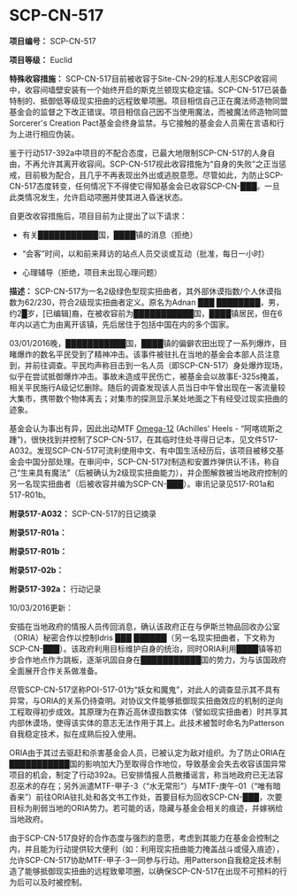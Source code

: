 # SCP-CN-517

**项目编号：**  SCP-CN-517

**项目等级：**  Euclid

**特殊收容措施：**  SCP-CN-517目前被收容于Site-CN-29的标准人形SCP收容间中，收容间墙壁安装有一个始终开启的斯克兰顿现实稳定锚。SCP-CN-517已装备特制的、抵御低等级现实扭曲的远程致晕项圈。项目相信自己正在魔法师造物同盟基金会的监督之下改正错误。项目相信自己因不当使用魔法，而被<span class='ruby'>&#39764;&#27861;&#24072;&#36896;&#29289;&#21516;&#30431;Sorcerer&apos;s Creation Pact</span>基金会终身监禁。与它接触的基金会人员需在言语和行为上进行相应伪装。

鉴于行动517-392a中项目的不配合态度，已最大地限制SCP-CN-517的人身自由，不再允许其离开收容间。SCP-CN-517视此收容措施为“自身的失败”之正当惩戒，目前极为配合，且几乎不再表现出外出或逃脱意愿。尽管如此，为防止SCP-CN-517态度转变，任何情况下不得使它得知基金会已收容SCP-CN-███。一旦此类情况发生，允许启动项圈并使其进入昏迷状态。

自更改收容措施后，项目目前为止提出了以下请求：

- 有关███████████国，████镇的消息（拒绝）

- “会客”时间，以和前来拜访的站点人员交谈或互动（批准，每日一小时）

- 心理辅导（拒绝，项目未出现心理问题）


**描述：**  SCP-CN-517为一名2级绿色型现实扭曲者，其外部休谟指数/个人休谟指数为62/230，符合2级现实扭曲者定义。原名为Adnan ███ ████████，男，约2█岁，[已编辑]裔，在被收容前为███████████国，████镇居民，但在6年内以逃亡为由离开该镇，先后居住于包括中国在内的多个国家。

03/01/2016晚，███████████国，████镇的偏僻农田出现了一系列爆炸，目睹爆炸的数名平民受到了精神冲击。该事件被驻扎在当地的基金会本部人员注意到，并前往调查。平民均声称目击到一名人员（即SCP-CN-517）身处爆炸现场，似乎在尝试抵御爆炸冲击。事故未造成平民伤亡，被基金会以故事E-325s掩盖，相关平民施行A级记忆删除。随后的调查发现该人员当日中午曾出现在一客流量较大集市，携带数个物体离去；对集市的探测显示某处地面之下有经受过现实扭曲的迹象。

基金会认为事出有异，因此出动MTF [Omega-12](//scp-wiki-cn.wikidot.com/scp-3480) (Achilles' Heels - “阿喀琉斯之踵”)，很快找到并控制了SCP-CN-517，在其临时住处寻得日记本，见文件517-A032。发现SCP-CN-517可流利使用中文、有中国生活经历后，该项目被移交基金会中国分部处理。在审问中，SCP-CN-517对制造和安置炸弹供认不讳，称自己“生来具有魔法”（后被确认为2级现实扭曲能力），并企图解救被当地政府控制的另一名现实扭曲者（后被收容并编为SCP-CN-███）。审讯记录见517-R01a和517-R01b。

**附录517-A032：**  SCP-CN-517的日记摘录


**附录517-R01a：** 


**附录517-R01b：** 


**附录517-02b：** 


**附录517-392a：**  行动记录

10/03/2016更新：

安插在当地政府的情报人员传回消息，确认该政府正在与伊斯兰物品回收办公室（ORIA）秘密合作以控制Idris ███ ██████（另一名现实扭曲者，下文称为SCP-CN-███）。该政府利用目标维护自身的统治，同时ORIA利用████镇等初步合作地点作为跳板，逐渐巩固自身在███████████国的势力，为与该国政府全面展开合作关系做准备。

尽管SCP-CN-517坚称POI-517-01为“妖女和魔鬼”，对此人的调查显示其不具有异常，与ORIA的关系仍待查明。对协议文件能够抵御现实扭曲效应的机制的逆向工程取得初步成效。其原理为在靠近高休谟指数实体（譬如现实扭曲者）时共享其内部休谟场，使得该实体的意志无法作用于其上。此技术被暂时命名为Patterson自我稳定技术，拟在成熟后投入使用。

ORIA由于其过去驱赶和杀害基金会人员，已被认定为敌对组织。为了防止ORIA在███████████国的影响加大乃至取得合作地位，导致基金会失去收容该国异常项目的机会，制定了行动392a。已安排情报人员散播谣言，称当地政府已无法容忍巫术的存在；另外派遣MTF-甲子-3（“水无常形”）与MTF-庚午-01（“唯有暗香来”）前往ORIA驻扎处和各文书工作处，首要目标为回收SCP-CN-███，次要目标为削弱当地的ORIA势力。若可能的话，隐藏与基金会相关的痕迹，并嫁祸给当地政府。

由于SCP-CN-517良好的合作态度与强烈的意愿，考虑到其能力在基金会控制之内，并且能为行动提供较大便利（如：利用现实扭曲能力掩盖战斗或侵入痕迹），允许SCP-CN-517协助MTF-甲子-3一同参与行动。用Patterson自我稳定技术制造了能够抵御现实扭曲的远程致晕项圈，以确保SCP-CN-517在出现不可预料的行为后可以及时被控制。




